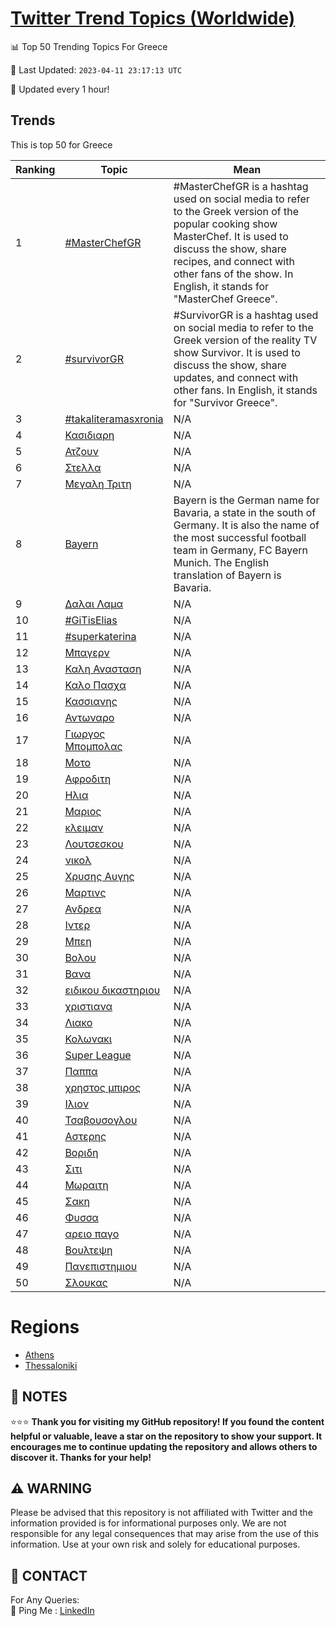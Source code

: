 [Twitter Trend Topics (Worldwide)](https://github.com/ErcinDedeoglu/Twitter-Trend-Topics)
==========


📊 Top 50 Trending Topics For Greece

📆 Last Updated: `2023-04-11 23:17:13 UTC`

🔧 Updated every 1 hour!


## Trends

This is top 50 for Greece

| Ranking | Topic | Mean |
| ------- | ------------ | ------------ |
| 1 | [#MasterChefGR](http://twitter.com/search?q=%23MasterChefGR) | #MasterChefGR is a hashtag used on social media to refer to the Greek version of the popular cooking show MasterChef. It is used to discuss the show, share recipes, and connect with other fans of the show. In English, it stands for "MasterChef Greece". |
| 2 | [#survivorGR](http://twitter.com/search?q=%23survivorGR) | #SurvivorGR is a hashtag used on social media to refer to the Greek version of the reality TV show Survivor. It is used to discuss the show, share updates, and connect with other fans. In English, it stands for "Survivor Greece". |
| 3 | [#takaliteramasxronia](http://twitter.com/search?q=%23takaliteramasxronia) | N/A |
| 4 | [Κασιδιαρη](http://twitter.com/search?q=%ce%9a%ce%b1%cf%83%ce%b9%ce%b4%ce%b9%ce%b1%cf%81%ce%b7) | N/A |
| 5 | [Ατζουν](http://twitter.com/search?q=%ce%91%cf%84%ce%b6%ce%bf%cf%85%ce%bd) | N/A |
| 6 | [Στελλα](http://twitter.com/search?q=%ce%a3%cf%84%ce%b5%ce%bb%ce%bb%ce%b1) | N/A |
| 7 | [Μεγαλη Τριτη](http://twitter.com/search?q=%ce%9c%ce%b5%ce%b3%ce%b1%ce%bb%ce%b7+%ce%a4%cf%81%ce%b9%cf%84%ce%b7) | N/A |
| 8 | [Bayern](http://twitter.com/search?q=Bayern) | Bayern is the German name for Bavaria, a state in the south of Germany. It is also the name of the most successful football team in Germany, FC Bayern Munich. The English translation of Bayern is Bavaria. |
| 9 | [Δαλαι Λαμα](http://twitter.com/search?q=%ce%94%ce%b1%ce%bb%ce%b1%ce%b9+%ce%9b%ce%b1%ce%bc%ce%b1) | N/A |
| 10 | [#GiTisElias](http://twitter.com/search?q=%23GiTisElias) | N/A |
| 11 | [#superkaterina](http://twitter.com/search?q=%23superkaterina) | N/A |
| 12 | [Μπαγερν](http://twitter.com/search?q=%ce%9c%cf%80%ce%b1%ce%b3%ce%b5%cf%81%ce%bd) | N/A |
| 13 | [Καλη Ανασταση](http://twitter.com/search?q=%ce%9a%ce%b1%ce%bb%ce%b7+%ce%91%ce%bd%ce%b1%cf%83%cf%84%ce%b1%cf%83%ce%b7) | N/A |
| 14 | [Καλο Πασχα](http://twitter.com/search?q=%ce%9a%ce%b1%ce%bb%ce%bf+%ce%a0%ce%b1%cf%83%cf%87%ce%b1) | N/A |
| 15 | [Κασσιανης](http://twitter.com/search?q=%ce%9a%ce%b1%cf%83%cf%83%ce%b9%ce%b1%ce%bd%ce%b7%cf%82) | N/A |
| 16 | [Αντωναρο](http://twitter.com/search?q=%ce%91%ce%bd%cf%84%cf%89%ce%bd%ce%b1%cf%81%ce%bf) | N/A |
| 17 | [Γιωργος Μπομπολας](http://twitter.com/search?q=%ce%93%ce%b9%cf%89%cf%81%ce%b3%ce%bf%cf%82+%ce%9c%cf%80%ce%bf%ce%bc%cf%80%ce%bf%ce%bb%ce%b1%cf%82) | N/A |
| 18 | [Μοτο](http://twitter.com/search?q=%ce%9c%ce%bf%cf%84%ce%bf) | N/A |
| 19 | [Αφροδιτη](http://twitter.com/search?q=%ce%91%cf%86%cf%81%ce%bf%ce%b4%ce%b9%cf%84%ce%b7) | N/A |
| 20 | [Ηλια](http://twitter.com/search?q=%ce%97%ce%bb%ce%b9%ce%b1) | N/A |
| 21 | [Μαριος](http://twitter.com/search?q=%ce%9c%ce%b1%cf%81%ce%b9%ce%bf%cf%82) | N/A |
| 22 | [κλειμαν](http://twitter.com/search?q=%ce%ba%ce%bb%ce%b5%ce%b9%ce%bc%ce%b1%ce%bd) | N/A |
| 23 | [Λουτσεσκου](http://twitter.com/search?q=%ce%9b%ce%bf%cf%85%cf%84%cf%83%ce%b5%cf%83%ce%ba%ce%bf%cf%85) | N/A |
| 24 | [νικολ](http://twitter.com/search?q=%ce%bd%ce%b9%ce%ba%ce%bf%ce%bb) | N/A |
| 25 | [Χρυσης Αυγης](http://twitter.com/search?q=%ce%a7%cf%81%cf%85%cf%83%ce%b7%cf%82+%ce%91%cf%85%ce%b3%ce%b7%cf%82) | N/A |
| 26 | [Μαρτινς](http://twitter.com/search?q=%ce%9c%ce%b1%cf%81%cf%84%ce%b9%ce%bd%cf%82) | N/A |
| 27 | [Ανδρεα](http://twitter.com/search?q=%ce%91%ce%bd%ce%b4%cf%81%ce%b5%ce%b1) | N/A |
| 28 | [Ιντερ](http://twitter.com/search?q=%ce%99%ce%bd%cf%84%ce%b5%cf%81) | N/A |
| 29 | [Μπεη](http://twitter.com/search?q=%ce%9c%cf%80%ce%b5%ce%b7) | N/A |
| 30 | [Βολου](http://twitter.com/search?q=%ce%92%ce%bf%ce%bb%ce%bf%cf%85) | N/A |
| 31 | [Βανα](http://twitter.com/search?q=%ce%92%ce%b1%ce%bd%ce%b1) | N/A |
| 32 | [ειδικου δικαστηριου](http://twitter.com/search?q=%ce%b5%ce%b9%ce%b4%ce%b9%ce%ba%ce%bf%cf%85+%ce%b4%ce%b9%ce%ba%ce%b1%cf%83%cf%84%ce%b7%cf%81%ce%b9%ce%bf%cf%85) | N/A |
| 33 | [χριστιανα](http://twitter.com/search?q=%cf%87%cf%81%ce%b9%cf%83%cf%84%ce%b9%ce%b1%ce%bd%ce%b1) | N/A |
| 34 | [Λιακο](http://twitter.com/search?q=%ce%9b%ce%b9%ce%b1%ce%ba%ce%bf) | N/A |
| 35 | [Κολωνακι](http://twitter.com/search?q=%ce%9a%ce%bf%ce%bb%cf%89%ce%bd%ce%b1%ce%ba%ce%b9) | N/A |
| 36 | [Super League](http://twitter.com/search?q=Super+League) | N/A |
| 37 | [Παππα](http://twitter.com/search?q=%ce%a0%ce%b1%cf%80%cf%80%ce%b1) | N/A |
| 38 | [χρηστος μπιρος](http://twitter.com/search?q=%cf%87%cf%81%ce%b7%cf%83%cf%84%ce%bf%cf%82+%ce%bc%cf%80%ce%b9%cf%81%ce%bf%cf%82) | N/A |
| 39 | [Ιλιον](http://twitter.com/search?q=%ce%99%ce%bb%ce%b9%ce%bf%ce%bd) | N/A |
| 40 | [Τσαβουσογλου](http://twitter.com/search?q=%ce%a4%cf%83%ce%b1%ce%b2%ce%bf%cf%85%cf%83%ce%bf%ce%b3%ce%bb%ce%bf%cf%85) | N/A |
| 41 | [Αστερης](http://twitter.com/search?q=%ce%91%cf%83%cf%84%ce%b5%cf%81%ce%b7%cf%82) | N/A |
| 42 | [Βοριδη](http://twitter.com/search?q=%ce%92%ce%bf%cf%81%ce%b9%ce%b4%ce%b7) | N/A |
| 43 | [Σιτι](http://twitter.com/search?q=%ce%a3%ce%b9%cf%84%ce%b9) | N/A |
| 44 | [Μωραιτη](http://twitter.com/search?q=%ce%9c%cf%89%cf%81%ce%b1%ce%b9%cf%84%ce%b7) | N/A |
| 45 | [Σακη](http://twitter.com/search?q=%ce%a3%ce%b1%ce%ba%ce%b7) | N/A |
| 46 | [Φυσσα](http://twitter.com/search?q=%ce%a6%cf%85%cf%83%cf%83%ce%b1) | N/A |
| 47 | [αρειο παγο](http://twitter.com/search?q=%ce%b1%cf%81%ce%b5%ce%b9%ce%bf+%cf%80%ce%b1%ce%b3%ce%bf) | N/A |
| 48 | [Βουλτεψη](http://twitter.com/search?q=%ce%92%ce%bf%cf%85%ce%bb%cf%84%ce%b5%cf%88%ce%b7) | N/A |
| 49 | [Πανεπιστημιου](http://twitter.com/search?q=%ce%a0%ce%b1%ce%bd%ce%b5%cf%80%ce%b9%cf%83%cf%84%ce%b7%ce%bc%ce%b9%ce%bf%cf%85) | N/A |
| 50 | [Σλουκας](http://twitter.com/search?q=%ce%a3%ce%bb%ce%bf%cf%85%ce%ba%ce%b1%cf%82) | N/A |



# Regions

* [Athens](</Greece/Athens.md>)
* [Thessaloniki](</Greece/Thessaloniki.md>)



## 📝 NOTES

⭐⭐⭐ **Thank you for visiting my GitHub repository! If you found the content helpful or valuable, leave a star on the repository to show your support. It encourages me to continue updating the repository and allows others to discover it. Thanks for your help!**


## ⚠️ WARNING

Please be advised that this repository is not affiliated with Twitter and the information provided is for informational purposes only. We are not responsible for any legal consequences that may arise from the use of this information. Use at your own risk and solely for educational purposes.


## 📨 CONTACT

 For Any Queries:  
            🏓 Ping Me : [LinkedIn](https://www.linkedin.com/in/ercindedeoglu/)
